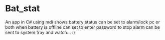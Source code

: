 # Bat_stat
An app in C# using mdi
shows battery status
can be set to alarm/lock pc or both when battery is offline
can set to enter password to stop alarm
can be sent to system tray and watch... :)

